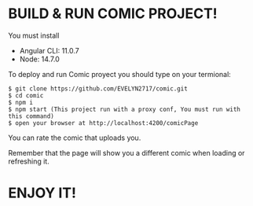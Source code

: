 
# BUILD & RUN COMIC PROJECT!

You must install 

- Angular CLI: 11.0.7
- Node: 14.7.0

To deploy and run Comic proyect you should type on your termional:

    $ git clone https://github.com/EVELYN2717/comic.git
    $ cd comic
    $ npm i
    $ npm start (This project run with a proxy conf, You must run with this command)
    $ open your browser at http://localhost:4200/comicPage

You can rate the comic that uploads you.

Remember that the page will show you a different comic when loading or refreshing it.

# ENJOY IT!
